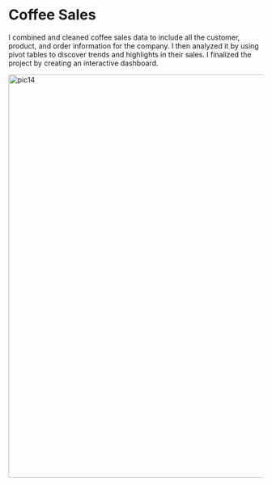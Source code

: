 # Coffee Sales

I combined and cleaned coffee sales data to include all the customer, product, and order information for the company. 
I then analyzed it by using pivot tables to discover trends and highlights in their sales. I finalized the project by creating an interactive dashboard.

<img width="798" alt="pic14" src="https://github.com/edbeato/coffee_sales/assets/163080154/7edf519d-7423-448f-ae63-ba38be4d6239">
